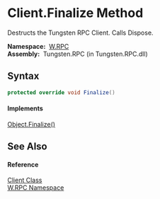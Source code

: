 Client.Finalize Method
======================
  Destructs the Tungsten RPC Client. Calls Dispose.

  **Namespace:**  [W.RPC][1]  
  **Assembly:**  Tungsten.RPC (in Tungsten.RPC.dll)

Syntax
------

```csharp
protected override void Finalize()
```

#### Implements
[Object.Finalize()][2]  


See Also
--------

#### Reference
[Client Class][3]  
[W.RPC Namespace][1]  

[1]: ../README.md
[2]: http://msdn.microsoft.com/en-us/library/4k87zsw7
[3]: README.md
[4]: ../../_icons/Help.png